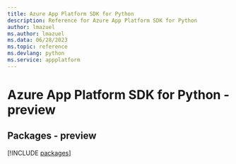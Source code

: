 ```yaml
---
title: Azure App Platform SDK for Python
description: Reference for Azure App Platform SDK for Python
author: lmazuel
ms.author: lmazuel
ms.data: 06/28/2023
ms.topic: reference
ms.devlang: python
ms.service: appplatform
---
```

# Azure App Platform SDK for Python - preview
## Packages - preview
[!INCLUDE [packages](app-platform-index.md)]